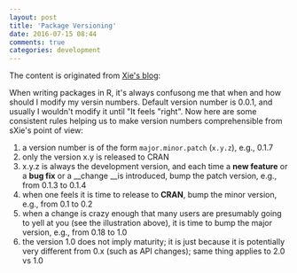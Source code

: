 ```yaml
---
layout: post
title: 'Package Versioning'
date: 2016-07-15 08:44
comments: true
categories: development
---
```


The content is originated from [Xie's blog](http://yihui.name/en/2013/06/r-package-versioning/):

When writing packages in R, it's always confusong me that when and how should I modify my versin numbers. Default version number is 0.0.1, and usually I wouldn't modify it until "It feels "right". Now here are some consistent rules helping us to make version numbers comprehensible from sXie's point of view:

1. a version number is of the form `major.minor.patch` (`x.y.z`), e.g., 0.1.7
2. only the version x.y is released to CRAN
3. x.y.z is always the development version, and each time a __new feature__ or a __bug fix__ or a __change __is introduced, bump the patch version, e.g., from 0.1.3 to 0.1.4
4. when one feels it is time to release to __CRAN__, bump the minor version, e.g., from 0.1 to 0.2
5. when a change is crazy enough that many users are presumably going to yell at you (see the illustration above), it is time to bump the major version, e.g., from 0.18 to 1.0
6. the version 1.0 does not imply maturity; it is just because it is potentially very different from 0.x (such as API changes); same thing applies to 2.0 vs 1.0

